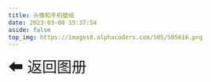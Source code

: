 ```yaml
---
title: 头像和手机壁纸
date: 2023-03-08 15:37:54
aside: false
top_img: https://images8.alphacoders.com/505/505616.png
---
```

  <style>
        #waterfall {
            width: 100%;
            min-height:400px;
            /* max-height:100%; */
            column-count: 5;
            column-gap: 20px;
            margin:0 auto;
        }
        .item {
            position: absolute;
            top: -9999px;
            opacity: 0;
            transition: opacity 5s ease;
            perspective: 1000px;
            cursor: pointer;
            transform: rotateY(0); /* 添加这行代码 */
        }
       
        .item.show {
            position: static;
            left: auto;
            opacity: 1;
        }
        .item img {
            width: 100%;
            height: auto;
            transition: transform 1s;
            transform-style: preserve-3d;
        }
        
        .item:hover img {
            transform: rotateY(180deg);

        }
       .back{
        height:80px;
        font-size:30px;
        cursor: pointer;
        padding:10px 0;
        margin-bottom: 10px;
         transition: 1s;
       }
        .back:hover{
        font-size:32px;
       }
        .pagination {
            margin-top: 20px;
            text-align: center;
        }
        .aColor{
             background-image: linear-gradient(to bottom,  #ffb3d1,#ff7ea6)!important;
            color: #ff6c9c !important;
            transform: translateY(2px) !important;
            box-shadow: none !important;
            }
        .aClick{
            margin:0 15px;
        }
        .pagination a  {
            display: inline-block;
            padding: 0px 12px;
            border-radius: 50%;
            color: #2d2e2f;
            outline: none;
            text-decoration: none;
            margin:0 8px;
            background-image: linear-gradient(to bottom, #ff6c9c, #ff4077);
            box-shadow: 0 2px 6px rgba(255, 64, 119, 0.5);
            color: #ff4077;
            font-size: 16px;
            font-weight: bold;
            text-align: center;
            text-decoration: none;
            transition: all 0.3s ease;
            cursor: pointer;
            }

            .pagination a:hover {
            color: #ff6c9c !important;
	        text-decoration: none !important;
            background-image: linear-gradient(to bottom, #ff4077, #ff6c9c);
            box-shadow: 0 4px 10px rgba(255, 64, 119, 0.5);
            }
         
        .loading {
        position: absolute;
        top: 0;
        left: 0;
        width: 100%;
        height: 100%;
        background-color: rgba(0, 0, 0, 0.8); /* 半透明黑色背景 */
        display: flex;
        justify-content: center;
        align-items: center;
        z-index: 2; /* 将 loading 置于图片和蒙层之上 */
        }

        .loading::before {
        content: "";
        display: block;
        width: 40px;
        height: 40px;
        border-radius: 50%;
        border: 4px solid #fff; /* 白色边框 */
        border-top-color: transparent; /* 透明边框 */
        animation: loading 1s ease-in-out infinite; /* 旋转动画 */

   
        }

        @keyframes loading {
        0% {
            transform: rotate(0);
        }
        100% {
            transform: rotate(360deg);
        }
        }

    </style>

<a class='back' onclick="back()">⬅ 返回图册</a> 
  <div id="waterfall"></div>
    <div class="pagination"></div>


 <script>





        var waterfall = document.getElementById('waterfall');
        //  var imgUrl = 'https://s2.loli.net/2023/03/21/';
         var imgUrl = 'https://cdn.staticaly.com/gh/superxubin/PictureLibrary/main/blog/';
         
// cdn.staticaly.com
        var images = [
        //     { url: imgUrl + 'KhZXr7V3pJt2qC1.jpg', alt: 'Image 9' },
        //     { url: imgUrl + 'b2XLR1HhiaNVMAx.jpg', alt: 'Image 1' },
        //     { url: imgUrl + 'LPGfd6jOAVpvDJZ.jpg', alt: 'Image 2' },
        //     { url: imgUrl + 'nkx4d7j3qyFKtUQ.jpg', alt: 'Image 6' },
        //     { url: imgUrl + 'cgTfvIrjK9yAXpP.jpg', alt: 'Image 7' },
        //     { url: imgUrl + 'UKvtW2sAz14ON6F.png', alt: 'Image 8' },
        //     { url: imgUrl + 'CcAPZgdpNzMVYRE.png', alt: 'Image 9' },
        //     { url: imgUrl + 'RCMQIZyAHb74dpt.jpg', alt: 'Image 10' },
        //     { url: imgUrl + 'LB7IzeqRiOg3JXb.png', alt: 'Image 10' },
        //     { url: imgUrl + 'KqlLWDYzu1eb4OX.jpg', alt: 'Image 1' },
        //     { url: imgUrl + 'SlsV4I7MYfrxQXU.jpg', alt: 'Image 2' },
        //     { url: imgUrl + 'GpPxNaC5FQuAdUL.jpg', alt: 'Image 2' },
        //     { url: imgUrl + 'hCk8zegcuAiym9w.jpg', alt: 'Image 6' },
        //     { url: imgUrl + 'DGvXnuJxCeBUgw4.png', alt: 'Image 7' },

              { url: imgUrl + '201608.jpg', alt: 'Image 9' },
            { url: imgUrl + '215137.jpg', alt: 'Image 1' },
            { url: imgUrl + '212138.jpg', alt: 'Image 2' },
            { url: imgUrl + '212136.jpg', alt: 'Image 6' },
            { url: imgUrl + '212132.jpg', alt: 'Image 7' },
            { url: imgUrl + '212131.jpg', alt: 'Image 8' },
            { url: imgUrl + '201608.jpg', alt: 'Image 9' },
            { url: imgUrl + '198378.jpg', alt: 'Image 10' },
            { url: imgUrl + '173273.jpg', alt: 'Image 10' },
            { url: imgUrl + '185460.jpg', alt: 'Image 1' },
            { url: imgUrl + '169312.jpg', alt: 'Image 2' },
            { url: imgUrl + '169310.jpg', alt: 'Image 2' },
            { url: imgUrl + '07753-2023021614112679faa40310b4813f72741f5a9521934bd5d3f132.jpg', alt: 'Image 6' },
            { url: imgUrl + 'avatar.jpg', alt: 'Image 7' },
        ];
            function back(){
            history.back();
            }


    images.forEach((image, index) => {

            var group = document.createElement('div');
            group.classList.add('item');
            var loading = document.createElement('div');
            loading.classList.add('loading');

            waterfall.appendChild(group);


            var img = document.createElement('img');
            img.src = image.url;
            img.alt = image.alt;
            img.dataset.src = image.url;

            var lastChild = waterfall.lastChild;
            lastChild.appendChild(img);
            lastChild.appendChild(loading);

            
        });

        // 获取所有图片元素
        var items = document.querySelectorAll('.item');

        // 每页渲染的图片数量
        var pageSize = 20;

        // 计算总页数
        var pageCount = Math.ceil(items.length / pageSize);

        // 获取页码容器元素
        var pagination = document.querySelector('.pagination');

        // 生成页码
        for (let i = 1; i <= pageCount; i++) {
            var link = document.createElement('a');
            link.classList.add('aClick');
            link.textContent = i;
            link.dataset.page = i;
            pagination.appendChild(link);
        }

        // 默认显示第一页
        showPage(1);
        var aList = document.querySelectorAll('.aClick');
        aList[0].classList.add('aColor');
        // 添加点击事件监听器
        pagination.addEventListener('click', e => {
            var aList = document.querySelectorAll('.aClick');
             aList.forEach(item => {
                item.classList.remove('aColor');
                });
            var link = e.target.closest('a');
            link.classList.add('aColor');
            if (link) {
                var page = parseInt(link.dataset.page);
                showPage(page);
            }
        });

        // 渲染指定页码的图片
        function showPage(page) {

            // 隐藏所有图片
            items.forEach(item => {
                item.classList.remove('show');
                item.style.opacity = 0;


            //图片懒加载
            var url = item.querySelector("img").dataset.src;;
            var imgEl = new Image();
            imgEl.src = url;
            imgEl.addEventListener("load", () => {
                item.classList.add("loaded");
                item.querySelector(".loading").style.display = "none"; /* 隐藏 loading 元素 */
            });
            });
            // 计算当前页显示的图片范围
            var startIndex = (page - 1) * pageSize;
            var endIndex = Math.min(startIndex + pageSize, items.length);
            // 显示对应页码的图片
            for (let i = startIndex; i < endIndex; i++) {
                items[i].style.display = 'inline-block';
                items[i].style.opacity = 1;
            }
            // 设置短暂延迟等待浏览器更新视图
            setTimeout(() => {
                // 将当前页码显示的图片元素显示出来
                for (let i = startIndex; i < endIndex; i++) {
                    items[i].classList.add('show');
                }
                // 将前一页码显示的图片元素隐藏起来
                for (let i = 0; i < startIndex; i++) {;
                    items[i].classList.remove('show');
                    items[i].style.opacity = 0;

                }
                for (let i = endIndex; i < items.length; i++) {
                    items[i].classList.remove('show');
                    items[i].style.opacity = 0;

                }
            }, 10);
        }


    </script>







